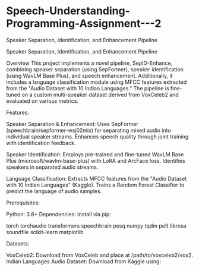 # Speech-Understanding-Programming-Assignment---2

Speaker Separation, Identification, and Enhancement Pipeline

Speaker Separation, Identification, and Enhancement Pipeline

Overview
This project implements a novel pipeline, SepID-Enhance, combining speaker separation (using SepFormer), speaker identification (using WavLM Base Plus), and speech enhancement. Additionally, it includes a language classification module using MFCC features extracted from the "Audio Dataset with 10 Indian Languages." The pipeline is fine-tuned on a custom multi-speaker dataset derived from VoxCeleb2 and evaluated on various metrics.


Features:

Speaker Separation & Enhancement:
Uses SepFormer (speechbrain/sepformer-wsj02mix) for separating mixed audio into individual speaker streams.
Enhances speech quality through joint training with identification feedback.

Speaker Identification:
Employs pre-trained and fine-tuned WavLM Base Plus (microsoft/wavlm-base-plus) with LoRA and ArcFace loss.
Identifies speakers in separated audio streams.

Language Classification:
Extracts MFCC features from the "Audio Dataset with 10 Indian Languages" (Kaggle).
Trains a Random Forest Classifier to predict the language of audio samples.

Prerequisites:

Python: 3.8+
Dependencies: Install via pip:

torch torchaudio transformers speechbrain pesq numpy tqdm peft librosa soundfile scikit-learn matplotlib

Datasets:

VoxCeleb2: Download from VoxCeleb and place at /path/to/voxceleb2/vox2.
Indian Languages Audio Dataset: Download from Kaggle using:

